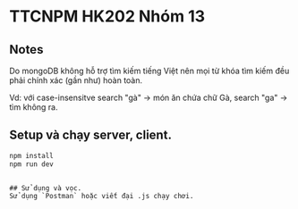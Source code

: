 # TTCNPM HK202 Nhóm 13

## Notes
Do mongoDB không hỗ trợ tìm kiếm tiếng Việt nên mọi từ khóa tìm kiếm đều phải chính xác (gần như) hoàn toàn.


Vd: với case-insensitve
    search "gà" -> món ăn chứa chữ Gà, 
    search "ga" -> tìm không ra.

## Setup và chạy server, client.
```bash
npm install
npm run dev
```
```

## Sử dụng và vọc.
Sử dụng `Postman` hoặc viết đại .js chạy chơi.
